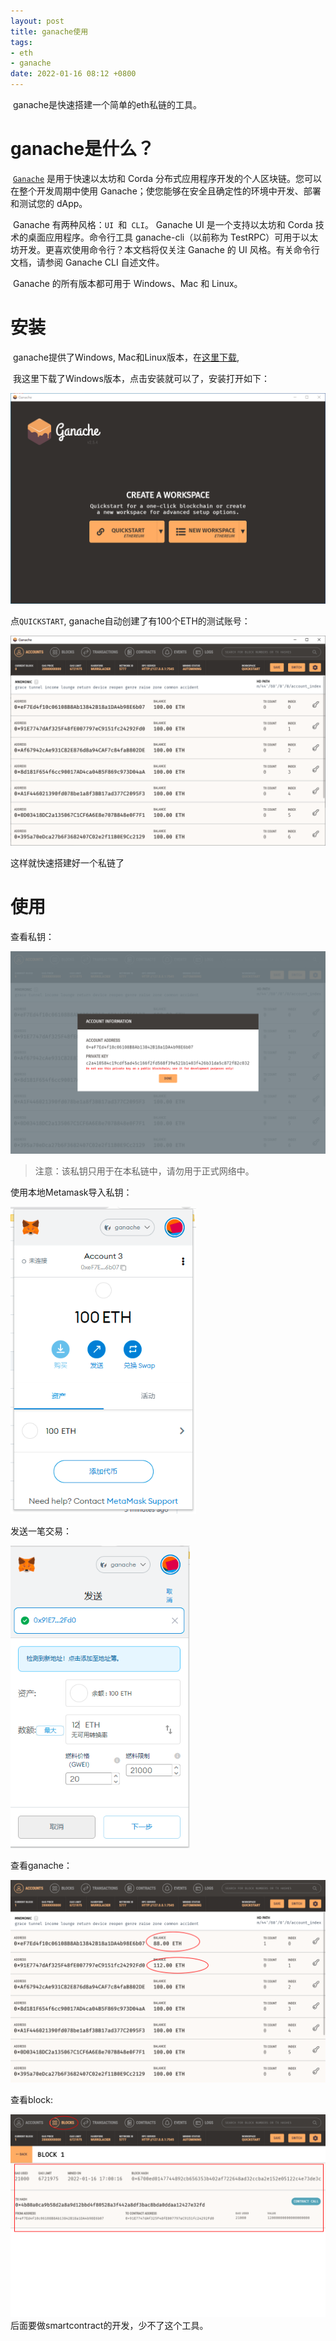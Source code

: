 ```yaml
---
layout: post
title: ganache使用
tags: 
- eth
- ganache
date: 2022-01-16 08:12 +0800
---
```


​	ganache是快速搭建一个简单的eth私链的工具。

# ganache是什么？

​	[`Ganache`](https://trufflesuite.com/ganache/) 是用于快速以太坊和 Corda 分布式应用程序开发的个人区块链。您可以在整个开发周期中使用 Ganache；使您能够在安全且确定性的环境中开发、部署和测试您的 dApp。

​	Ganache 有两种风格：`UI `和` CLI`。 Ganache UI 是一个支持以太坊和 Corda 技术的桌面应用程序。命令行工具 ganache-cli（以前称为 TestRPC）可用于以太坊开发。更喜欢使用命令行？本文档将仅关注 Ganache 的 UI 风格。有关命令行文档，请参阅 Ganache CLI 自述文件。

​	Ganache 的所有版本都可用于 Windows、Mac 和 Linux。



# 安装

​	ganache提供了Windows, Mac和Linux版本，在[这里下载](https://trufflesuite.com/ganache/),

​	我这里下载了Windows版本，点击安装就可以了，安装打开如下：

<img src="https://github.com/lvguidong/lvguidong.github.io/blob/main/_posts/images/ganache-start.png?raw=true?raw=true" alt="block-min" style="zoom:80%;" />

点`QUICKSTART`, ganache自动创建了有100个ETH的测试账号：

<img src="https://github.com/lvguidong/lvguidong.github.io/blob/main/_posts/images/ganache-account.png?raw=true?raw=true" alt="block-min" style="zoom:80%;" />

这样就快速搭建好一个私链了

# 使用

查看私钥：

<img src="https://github.com/lvguidong/lvguidong.github.io/blob/main/_posts/images/ganache-pri.png?raw=true" alt="block-min"  />

> 注意：该私钥只用于在本私链中，请勿用于正式网络中。

使用本地Metamask导入私钥：

<img src="https://github.com/lvguidong/lvguidong.github.io/blob/main/_posts/images/ganache-metamask.png?raw=true?raw=true" alt="block-min" style="zoom:80%;" />

发送一笔交易：

<img src="https://github.com/lvguidong/lvguidong.github.io/blob/main/_posts/images/ganache-metamask_send.png?raw=true?raw=true" alt="block-min" style="zoom:80%;" />

查看ganache：

<img src="https://github.com/lvguidong/lvguidong.github.io/blob/main/_posts/images/ganache-metamask_send2.png?raw=true?raw=true" alt="block-min" style="zoom:80%;" />

查看block:

<img src="https://github.com/lvguidong/lvguidong.github.io/blob/main/_posts/images/ganache-send.png?raw=true?raw=true" alt="block-min" style="zoom:80%;" />后面要做smartcontract的开发，少不了这个工具。

